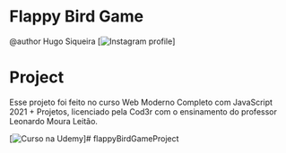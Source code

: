 # Flappy Bird Game

@author Hugo Siqueira
[![Instagram profile](https://www.instagram.com/siq3ra/)]

# Project

Esse projeto foi feito no curso Web Moderno Completo com JavaScript 2021 + Projetos, licenciado pela Cod3r com o ensinamento do professor Leonardo Moura Leitão.

[![Curso na Udemy](https://www.udemy.com/course/curso-web/)]# flappyBirdGameProject
